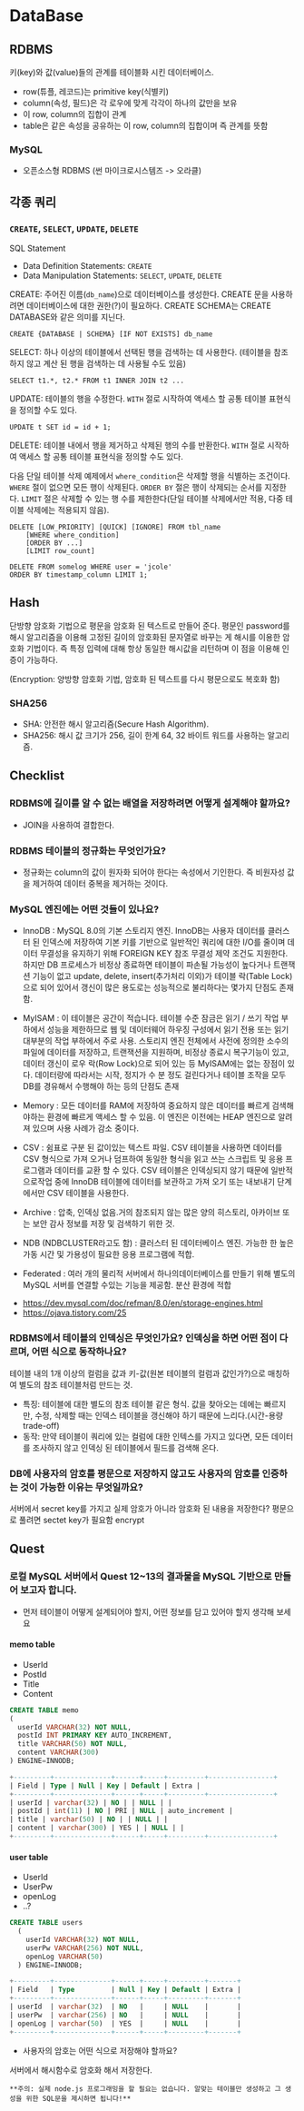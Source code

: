 # DataBase

## RDBMS

키(key)와 값(value)들의 관계를 테이블화 시킨 데이터베이스.

-   row(튜플, 레코드)는 primitive key(식별키)
-   column(속성, 필드)은 각 로우에 맞게 각각이 하나의 값만을 보유
-   이 row, column의 집합이 관계
-   table은 같은 속성을 공유하는 이 row, column의 집합이며 즉 관계를 뜻함

### MySQL

-   오픈소스형 RDBMS (썬 마이크로시스템즈 -> 오라클)

## 각종 쿼리

### `CREATE`, `SELECT`, `UPDATE`, `DELETE`

SQL Statement

-   Data Definition Statements: `CREATE`
-   Data Manipulation Statements: `SELECT`, `UPDATE`, `DELETE`

CREATE: 주어진 이름(`db_name`)으로 데이터베이스를 생성한다. CREATE 문을 사용하려면 데이터베이스에 대한 권한(?)이 필요하다. CREATE SCHEMA는 CREATE DATABASE와 같은 의미를 지닌다.

```
CREATE {DATABASE | SCHEMA} [IF NOT EXISTS] db_name

```

SELECT: 하나 이상의 테이블에서 선택된 행을 검색하는 데 사용한다. (테이블을 참조하지 않고 계산 된 행을 검색하는 데 사용될 수도 있음)

```
SELECT t1.*, t2.* FROM t1 INNER JOIN t2 ...
```

UPDATE: 테이블의 행을 수정한다. `WITH` 절로 시작하여 액세스 할 공통 테이블 표현식을 정의할 수도 있다.

```
UPDATE t SET id = id + 1;
```

DELETE: 테이블 내에서 행을 제거하고 삭제된 행의 수를 반환한다. `WITH` 절로 시작하여 액세스 할 공통 테이블 표현식을 정의할 수도 있다.

다음 단일 테이블 삭제 예제에서 `where_condition`은 삭제할 행을 식별하는 조건이다. `WHERE` 절이 없으면 모든 행이 삭제된다. `ORDER BY` 절은 행이 삭제되는 순서를 지정한다. `LIMIT` 절은 삭제할 수 있는 행 수를 제한한다(단일 테이블 삭제에서만 적용, 다중 테이블 삭제에는 적용되지 않음).

```
DELETE [LOW_PRIORITY] [QUICK] [IGNORE] FROM tbl_name
    [WHERE where_condition]
    [ORDER BY ...]
    [LIMIT row_count]

DELETE FROM somelog WHERE user = 'jcole'
ORDER BY timestamp_column LIMIT 1;
```

## Hash

단방향 암호화 기법으로 평문을 암호화 된 텍스트로 만들어 준다. 평문인 password를 해시 알고리즘을 이용해 고정된 길이의 암호화된 문자열로 바꾸는 게 해시를 이용한 암호화 기법이다. 즉 특정 입력에 대해 항상 동일한 해시값을 리턴하며 이 점을 이용해 인증이 가능하다.

(Encryption: 양방향 암호화 기법, 암호화 된 텍스트를 다시 평문으로도 복호화 함)

### SHA256

-   SHA: 안전한 해시 알고리즘(Secure Hash Algorithm).
-   SHA256: 해시 값 크기가 256, 길이 한계 64, 32 바이트 워드를 사용하는 알고리즘.

## Checklist

### RDBMS에 길이를 알 수 없는 배열을 저장하려면 어떻게 설계해야 할까요?

-   JOIN을 사용하여 결합한다.

### RDBMS 테이블의 정규화는 무엇인가요?

-   정규화는 column의 값이 원자화 되어야 한다는 속성에서 기인한다. 즉 비원자성 값을 제거하여 데이터 중복을 제거하는 것이다.

### MySQL 엔진에는 어떤 것들이 있나요?

-   InnoDB : MySQL 8.0의 기본 스토리지 엔진. InnoDB는 사용자 데이터를 클러스터 된 인덱스에 저장하여 기본 키를 기반으로 일반적인 쿼리에 대한 I/O를 줄이며 데이터 무결성을 유지하기 위해 FOREIGN KEY 참조 무결성 제약 조건도 지원한다. 하지만 DB 프로세스가 비정상 종료하면 테이블이 파손될 가능성이 높다거나 트랜잭션 기능이 없고 update, delete, insert(추가처리 이외)가 테이블 락(Table Lock)으로 되어 있어서 갱신이 많은 용도로는 성능적으로 불리하다는 몇가지 단점도 존재함.

-   MyISAM : 이 테이블은 공간이 적습니다. 테이블 수준 잠금은 읽기 / 쓰기 작업 부하에서 성능을 제한하므로 웹 및 데이터웨어 하우징 구성에서 읽기 전용 또는 읽기 대부분의 작업 부하에서 주로 사용. 스토리지 엔진 전체에서 사전에 정의한 소수의 파일에 데이터를 저장하고, 트랜잭션을 지원하며, 비정상 종료시 복구기능이 있고, 데이터 갱신이 로우 락(Row Lock)으로 되어 있는 등 MyISAM에는 없는 장점이 있다. 데이터량에 따라서는 시작, 정지가 수 분 정도 걸린다거나 테이블 조작을 모두 DB를 경유해서 수행해야 하는 등의 단점도 존재

-   Memory : 모든 데이터를 RAM에 저장하여 중요하지 않은 데이터를 빠르게 검색해야하는 환경에 빠르게 액세스 할 수 있음. 이 엔진은 이전에는 HEAP 엔진으로 알려져 있으며 사용 사례가 감소 중이다.

-   CSV : 쉼표로 구분 된 값이있는 텍스트 파일. CSV 테이블을 사용하면 데이터를 CSV 형식으로 가져 오거나 덤프하여 동일한 형식을 읽고 쓰는 스크립트 및 응용 프로그램과 데이터를 교환 할 수 있다. CSV 테이블은 인덱싱되지 않기 때문에 일반적으로작업 중에 InnoDB 테이블에 데이터를 보관하고 가져 오기 또는 내보내기 단계에서만 CSV 테이블을 사용한다.

-   Archive : 압축, 인덱싱 없음.거의 참조되지 않는 많은 양의 히스토리, 아카이브 또는 보안 감사 정보를 저장 및 검색하기 위한 것.

-   NDB (NDBCLUSTER라고도 함) : 클러스터 된 데이터베이스 엔진. 가능한 한 높은 가동 시간 및 가용성이 필요한 응용 프로그램에 적합.

-   Federated : 여러 개의 물리적 서버에서 하나의데이터베이스를 만들기 위해 별도의 MySQL 서버를 연결할 수있는 기능을 제공함. 분산 환경에 적합

*   https://dev.mysql.com/doc/refman/8.0/en/storage-engines.html
*   https://ojava.tistory.com/25

### RDBMS에서 테이블의 인덱싱은 무엇인가요? 인덱싱을 하면 어떤 점이 다르며, 어떤 식으로 동작하나요?

테이블 내의 1개 이상의 컬럼을 값과 키-값(원본 테이블의 컬럼과 값인가?)으로 매칭하여 별도의 참조 테이블처럼 만드는 것.

-   특징: 테이블에 대한 별도의 참조 테이블 같은 형식. 값을 찾아오는 데에는 빠르지만, 수정, 삭제할 때는 인덱스 테이블을 갱신해야 하기 때문에 느리다.(시간-용량 trade-off)
-   동작: 만약 테이블이 쿼리에 있는 컬럼에 대한 인텍스를 가지고 있다면, 모든 데이터를 조사하지 않고 인덱싱 된 테이블에서 필드를 검색해 온다.

### DB에 사용자의 암호를 평문으로 저장하지 않고도 사용자의 암호를 인증하는 것이 가능한 이유는 무엇일까요?

서버에서 secret key를 가지고 실제 암호가 아니라 암호화 된 내용을 저장한다?
평문으로 풀려면 sectet key가 필요함
encrypt

## Quest

### 로컬 MySQL 서버에서 Quest 12~13의 결과물을 MySQL 기반으로 만들어 보고자 합니다.

-   먼저 테이블이 어떻게 설계되어야 할지, 어떤 정보를 담고 있어야 할지 생각해 보세요

#### memo table

-   UserId
-   PostId
-   Title
-   Content

```sql
CREATE TABLE memo
(
  userId VARCHAR(32) NOT NULL,
  postId INT PRIMARY KEY AUTO_INCREMENT,
  title VARCHAR(50) NOT NULL,
  content VARCHAR(300)
) ENGINE=INNODB;
```

```sql
+---------+--------------+------+-----+---------+----------------+
| Field | Type | Null | Key | Default | Extra |
+---------+--------------+------+-----+---------+----------------+
| userId | varchar(32) | NO | | NULL | |
| postId | int(11) | NO | PRI | NULL | auto_increment |
| title | varchar(50) | NO | | NULL | |
| content | varchar(300) | YES | | NULL | |
+---------+--------------+------+-----+---------+----------------+
```

#### user table

-   UserId
-   UserPw
-   openLog
-   ..?

```sql
CREATE TABLE users
  (
    userId VARCHAR(32) NOT NULL,
    userPw VARCHAR(256) NOT NULL,
    openLog VARCHAR(50)
  ) ENGINE=INNODB;
```

```sql
+---------+--------------+------+-----+---------+-------+
| Field   | Type         | Null | Key | Default | Extra |
+---------+--------------+------+-----+---------+-------+
| userId  | varchar(32)  | NO   |     | NULL    |       |
| userPw  | varchar(256) | NO   |     | NULL    |       |
| openLog | varchar(50)  | YES  |     | NULL    |       |
+---------+--------------+------+-----+---------+-------+
```

-   사용자의 암호는 어떤 식으로 저장해야 할까요?

서버에서 해시함수로 암호화 해서 저장한다.

    **주의: 실제 node.js 프로그래밍을 할 필요는 없습니다. 알맞는 테이블만 생성하고 그 생성을 위한 SQL문을 제시하면 됩니다!**
